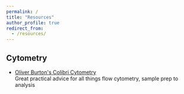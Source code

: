 ```yaml
---
permalink: /
title: "Resources"
author_profile: true
redirect_from: 
  - /resources/
---
```


## Cytometry
* [Oliver Burton's Colibri Cytometry](https://www.colibri-cytometry.com/)\
  Great practical advice for all things flow cytometry, sample prep to analysis
